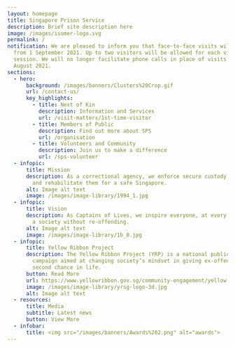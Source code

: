 ```yaml
---
layout: homepage
title: Singapore Prison Service
description: Brief site description here
image: /images/isomer-logo.svg
permalink: /
notification: We are pleased to inform you that face-to-face visits will resume
  from 1 September 2021. Up to two visitors will be allowed for each visit
  session. We will no longer facilitate phone calls in place of visits after 31
  August 2021.
sections:
  - hero:
      background: /images/banners/Clusters%20Crop.gif
      url: /contact-us/
      key_highlights:
        - title: Next of Kin
          description: Information and Services
          url: /visit-matters/1st-time-visitor
        - title: Members of Public
          description: Find out more about SPS
          url: /organisation
        - title: Volunteers and Community
          description: Join us to make a difference
          url: /sps-volunteer
  - infopic:
      title: Mission
      description: As a correctional agency, we enforce secure custody of offenders
        and rehabilitate them for a safe Singapore.
      alt: Image alt text
      image: /images/image-library/1994_1.jpg
  - infopic:
      title: Vision
      description: As Captains of Lives, we inspire everyone, at every chance, towards
        a society without re-offending.
      alt: Image alt text
      image: /images/image-library/1b_0.jpg
  - infopic:
      title: Yellow Ribbon Project
      description: The Yellow Ribbon Project (YRP) is a national public engagement
        campaign aimed at changing society’s mindset in giving ex-offenders a
        second chance in life.
      button: Read More
      url: https://www.yellowribbon.gov.sg/community-engagement/yellow-ribbon-project
      image: /images/image-library/yrsg-logo-3d.jpg
      alt: Image alt text
  - resources:
      title: Media
      subtitle: Latest news
      button: View More
  - infobar:
      title: <img src="/images/banners/Awards%202.png" alt="awards">
---
```

